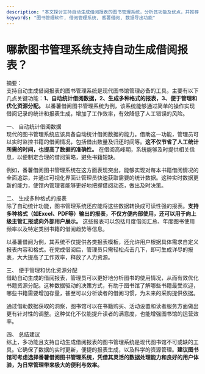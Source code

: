 ```yaml
---
description: "本文探讨支持自动生成借阅报表的图书管理系统，分析其功能及优点，并推荐适合的系统使用。"
keywords: "图书管理软件, 借阅管理系统, 番薯借阅, 数据导出功能"
---
```

# 哪款图书管理系统支持自动生成借阅报表？

摘要：  
支持自动生成借阅报表的图书管理系统是现代图书馆管理必备的工具。主要有以下几点关键功能：**1、自动统计借阅数据，2、生成多种格式的报表，3、便于管理和优化资源分配。** 以番薯借阅图书管理系统为例，该系统能够通过简单的操作实现借阅记录的统计和报表生成，增加了工作效率，有效降低了人工错误的风险。

一、 自动统计借阅数据  
现代的图书管理系统应该具备自动统计借阅数据的能力。借助这一功能，管理员可以实时监控书籍的借阅情况，包括借出数量及归还时间等。**这不仅节省了人工统计所需的时间，也提高了数据的准确性。** 在借阅高峰期，系统能够及时提供相关信息，以便制定合理的借阅策略，避免书籍短缺。

例如，番薯借阅图书管理系统在这方面表现突出，能够实现对每本书籍借阅情况的全面追踪，并通过可视化界面让管理员快速获取需要的统计数据。这种实时数据更新的能力，使馆内管理者能够更好地把握借阅动态，做出及时决策。

二、 生成多种格式的报表  
除了自动统计功能，图书管理系统还应能将这些数据转换成可读性强的报表。**支持多种格式（如Excel、PDF等）输出的报表，不仅方便内部使用，还可以用于向上级主管汇报或向外部用户展示。** 这些报表可以包括月度借阅汇总、年度图书使用频率以及特定类别书籍的借阅趋势等信息。

以番薯借阅为例，其系统不仅提供各类报表模板，还允许用户根据具体需求自定义报表内容和格式。在完成借阅后，管理员只需轻松点击几下，即可生成详尽的报表，大大提高了工作效率，释放了人力资源。

三、 便于管理和优化资源分配  
借助自动生成的借阅报表，管理员可以更好地分析图书的使用情况，从而有效优化书籍资源分配。这种数据驱动的决策方式，有助于图书馆了解哪些书籍最受欢迎，哪些书籍需要增加存量，甚至可以分析读者的借阅习惯，为未来的采购提供依据。

通过借助数据获取的洞察，图书馆可以在书籍购买、活动设置和读者服务方面做出更有针对性的调整。这种优化不仅能提升读者的满意度，也能增强图书馆的运营效率。

四、 总结建议  
综上，多功能且支持自动生成借阅报表的图书管理系统是现代图书馆不可或缺的工具。它确保了数据的实时更新，便捷的报表生成，以及科学的资源管理。**建议图书馆可考虑选择番薯借阅图书管理系统，凭借其灵活的数据处理能力和良好的用户体验，为日常管理带来极大的便利与效率。**
